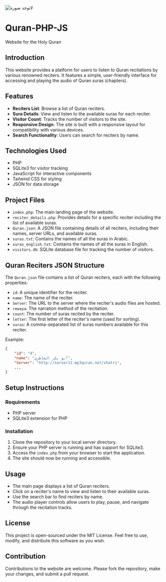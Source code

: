 ![لاتوجد صورة](https://quran.be-eb.net/logo.png)
# Quran-PHP-JS
Website for the Holy Quran

## Introduction
This website provides a platform for users to listen to Quran recitations by various renowned reciters. It features a simple, user-friendly interface for accessing and playing the audio of Quran suras (chapters).

## Features
- **Reciters List**: Browse a list of Quran reciters.
- **Sura Details**: View and listen to the available suras for each reciter.
- **Visitor Count**: Tracks the number of visitors to the site.
- **Responsive Design**: The site is built with a responsive layout for compatibility with various devices.
- **Search Functionality**: Users can search for reciters by name.

## Technologies Used
- PHP
- SQLite3 for visitor tracking
- JavaScript for interactive components
- Tailwind CSS for styling
- JSON for data storage

## Project Files
- `index.php`: The main landing page of the website.
- `reciter_details.php`: Provides details for a specific reciter including the list of available suras.
- `Quran.json`: A JSON file containing details of all reciters, including their names, server URLs, and available suras.
- `suras.txt`: Contains the names of all the suras in Arabic.
- `suras_english.txt`: Contains the names of all the suras in English.
- `visitors.db`: SQLite database file for tracking the number of visitors.

## Quran Reciters JSON Structure
The `Quran.json` file contains a list of Quran reciters, each with the following properties:
- `id`: A unique identifier for the reciter.
- `name`: The name of the reciter.
- `Server`: The URL to the server where the reciter's audio files are hosted.
- `rewaya`: The narration method of the recitation.
- `count`: The number of suras recited by the reciter.
- `letter`: The first letter of the reciter's name (used for sorting).
- `suras`: A comma-separated list of suras numbers available for this reciter.

Example:
```json
{
    "id": "4",
    "name": "أبو بكر الشاطري",
    "Server": "http://server11.mp3quran.net/shatri",
    ...
}
```

## Setup Instructions

### Requirements
- PHP server
- SQLite3 extension for PHP

### Installation
1. Clone the repository to your local server directory.
2. Ensure your PHP server is running and has support for SQLite3.
3. Access the `index.php` from your browser to start the application.
4. The site should now be running and accessible.

## Usage
- The main page displays a list of Quran reciters.
- Click on a reciter's name to view and listen to their available suras.
- Use the search bar to find reciters by name.
- The audio player controls allow users to play, pause, and navigate through the recitation tracks.

## License
This project is open-sourced under the MIT License. Feel free to use, modify, and distribute this software as you wish.

## Contribution
Contributions to the website are welcome. Please fork the repository, make your changes, and submit a pull request.

